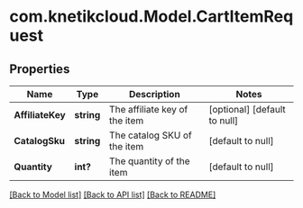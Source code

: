 # com.knetikcloud.Model.CartItemRequest
## Properties

Name | Type | Description | Notes
------------ | ------------- | ------------- | -------------
**AffiliateKey** | **string** | The affiliate key of the item | [optional] [default to null]
**CatalogSku** | **string** | The catalog SKU of the item | [default to null]
**Quantity** | **int?** | The quantity of the item | [default to null]

[[Back to Model list]](../README.md#documentation-for-models) [[Back to API list]](../README.md#documentation-for-api-endpoints) [[Back to README]](../README.md)

